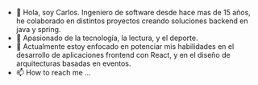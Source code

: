 - 👋 Hola, soy Carlos. Ingeniero de software desde hace mas de 15 años, he colaborado en distintos proyectos creando soluciones backend en java y spring.
- 👀 Apasionado de la tecnología, la lectura, y el deporte.
- 🌱 Actualmente estoy enfocado en potenciar mis habilidades en el desarrollo de aplicaciones frontend con React, y en el diseño de arquitecturas basadas en eventos.
- 📫 How to reach me ...

<!---
carlos-evr/carlos-evr is a ✨ special ✨ repository because its `README.md` (this file) appears on your GitHub profile.
You can click the Preview link to take a look at your changes.
--->
